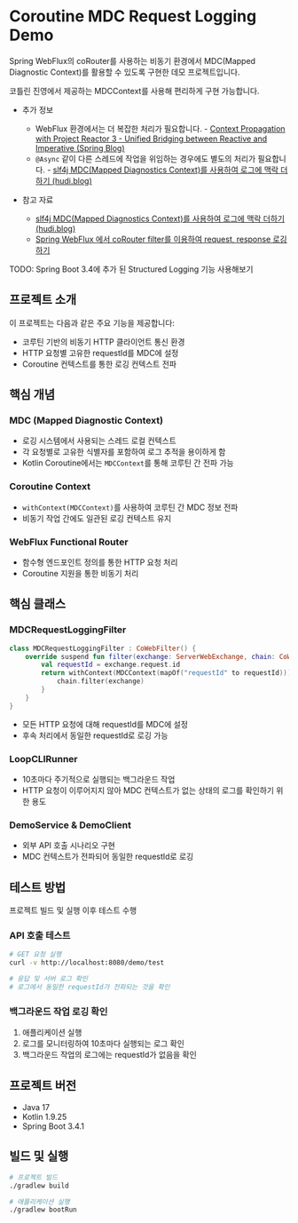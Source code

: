 # Coroutine MDC Request Logging Demo

Spring WebFlux의 coRouter를 사용하는 비동기 환경에서 MDC(Mapped Diagnostic Context)를 활용할 수 있도록 구현한 데모 프로젝트입니다.

코틀린 진영에서 제공하는 MDCContext를 사용해 편리하게 구현 가능합니다.

- 추가 정보
  - WebFlux 환경에서는 더 복잡한 처리가 필요합니다. - [Context Propagation with Project Reactor 3 - Unified Bridging between Reactive and Imperative (Spring Blog)](https://spring.io/blog/2023/03/30/context-propagation-with-project-reactor-3-unified-bridging-between-reactive)
  - `@Async` 같이 다른 스레드에 작업을 위임하는 경우에도 별도의 처리가 필요합니다. - [slf4j MDC(Mapped Diagnostics Context)를 사용하여 로그에 맥락 더하기 (hudi.blog)](https://hudi.blog/slf4j-mapped-diagnotics-context/#%EC%BD%94%EB%A3%A8%ED%8B%B4)

- 참고 자료
  - [slf4j MDC(Mapped Diagnostics Context)를 사용하여 로그에 맥락 더하기 (hudi.blog)](https://hudi.blog/slf4j-mapped-diagnotics-context/#%EC%BD%94%EB%A3%A8%ED%8B%B4)
  - [Spring WebFlux 에서 coRouter filter를 이용하여 request, response 로깅하기](https://medium.com/riiid-teamblog-kr/spring-webflux-%EC%97%90%EC%84%9C-corouter-filter%EB%A5%BC-%EC%9D%B4%EC%9A%A9%ED%95%98%EC%97%AC-request-response-%EB%A1%9C%EA%B9%85%ED%95%98%EA%B8%B0-df56f9d9680)

TODO: Spring Boot 3.4에 추가 된 Structured Logging 기능 사용해보기

## 프로젝트 소개

이 프로젝트는 다음과 같은 주요 기능을 제공합니다:

- 코루틴 기반의 비동기 HTTP 클라이언트 통신 환경
- HTTP 요청별 고유한 requestId를 MDC에 설정
- Coroutine 컨텍스트를 통한 로깅 컨텍스트 전파

## 핵심 개념

### MDC (Mapped Diagnostic Context)
- 로깅 시스템에서 사용되는 스레드 로컬 컨텍스트
- 각 요청별로 고유한 식별자를 포함하여 로그 추적을 용이하게 함
- Kotlin Coroutine에서는 `MDCContext`를 통해 코루틴 간 전파 가능

### Coroutine Context
- `withContext(MDCContext)`를 사용하여 코루틴 간 MDC 정보 전파
- 비동기 작업 간에도 일관된 로깅 컨텍스트 유지

### WebFlux Functional Router
- 함수형 엔드포인트 정의를 통한 HTTP 요청 처리
- Coroutine 지원을 통한 비동기 처리

## 핵심 클래스

### MDCRequestLoggingFilter
```kotlin
class MDCRequestLoggingFilter : CoWebFilter() {
    override suspend fun filter(exchange: ServerWebExchange, chain: CoWebFilterChain) {
        val requestId = exchange.request.id
        return withContext(MDCContext(mapOf("requestId" to requestId))) {
            chain.filter(exchange)
        }
    }
}
```
- 모든 HTTP 요청에 대해 requestId를 MDC에 설정
- 후속 처리에서 동일한 requestId로 로깅 가능

### LoopCLIRunner
- 10초마다 주기적으로 실행되는 백그라운드 작업
- HTTP 요청이 이루어지지 않아 MDC 컨텍스트가 없는 상태의 로그를 확인하기 위한 용도

### DemoService & DemoClient
- 외부 API 호출 시나리오 구현
- MDC 컨텍스트가 전파되어 동일한 requestId로 로깅

## 테스트 방법

프로젝트 빌드 및 실행 이후 테스트 수행

### API 호출 테스트
```bash
# GET 요청 실행
curl -v http://localhost:8080/demo/test

# 응답 및 서버 로그 확인
# 로그에서 동일한 requestId가 전파되는 것을 확인
```

### 백그라운드 작업 로깅 확인
1. 애플리케이션 실행
2. 로그를 모니터링하여 10초마다 실행되는 로그 확인
3. 백그라운드 작업의 로그에는 requestId가 없음을 확인

## 프로젝트 버전

- Java 17
- Kotlin 1.9.25
- Spring Boot 3.4.1

## 빌드 및 실행

```bash
# 프로젝트 빌드
./gradlew build

# 애플리케이션 실행
./gradlew bootRun
```
